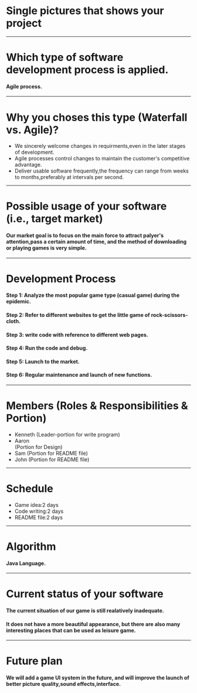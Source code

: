 # Single pictures that shows your project<br />
---------------------------------------
# Which type of software development process is applied.<br />
#### Agile process.<br />
---------------------------------------
# Why you choses this type (Waterfall vs. Agile)?<br />
* We sincerely welcome changes in requirments,even in the later stages of development.<br />
* Agile processes control changes to maintain the customer's competitive advantage.<br />
* Deliver usable software frequently,the frequency can range from weeks to months,preferably at intervals per second.<br />
---------------------------------------
# Possible usage of your software (i.e., target market)<br />
#### Our market goal is to focus on the main force to attract palyer's attention,pass a certain amount of time, and the method of downloading or playing games is very simple.<br />
---------------------------------------
# Development Process<br />
#### Step 1: Analyze the most popular game type (casual game) during the epidemic.<br />
#### Step 2: Refer to different websites to get the little game of rock-scissors-cloth.<br />
#### Step 3: write code with reference to different web pages.<br />
#### Step 4: Run the code and debug.<br />
#### Step 5: Launch to the market.<br />
#### Step 6: Regular maintenance and launch of new functions.<br />
---------------------------------------
# Members (Roles & Responsibilities & Portion)<br />
* Kenneth     (Leader-portion for write program)<br />
* Aaron<br /> (Portion for Design)<br />
* Sam         (Portion for README file)<br />
* John        (Portion for README file)<br />
---------------------------------------
# Schedule<br />
* Game idea:2 days<br />
* Code writing:2 days<br />
* README file:2 days<br />
---------------------------------------
# Algorithm<br />
#### Java Language.<br />
---------------------------------------
# Current status of your software<br />
#### The current situation of our game is still realatively inadequate.<br />
#### It does not have a more beautiful appearance, but there are also many interesting places that can be used as leisure game.<br />
---------------------------------------
# Future plan<br />
#### We will add a game UI system in the future, and will improve the launch of better picture quality,sound effects,interface.<br />
